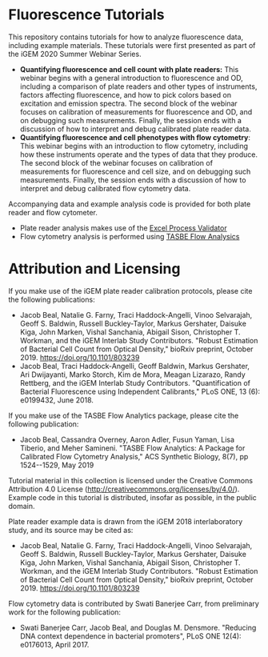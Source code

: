 # Fluorescence Tutorials

This repository contains tutorials for how to analyze fluorescence data, including example materials.
These tutorials were first presented as part of the iGEM 2020 Summer Webinar Series.
 - **Quantifying fluorescence and cell count with plate readers:** This webinar begins with a general introduction to fluorescence and OD, including a comparison of plate readers and other types of instruments, factors affecting fluorescence, and how to pick colors based on excitation and emission spectra. The second block of the webinar focuses on calibration of measurements for fluorescence and OD, and on debugging such measurements. Finally, the session ends with a discussion of how to interpret and debug calibrated plate reader data.
 - **Quantifying fluorescence and cell phenotypes with flow cytometry**: This webinar begins with an introduction to flow cytometry, including how these instruments operate and the types of data that they produce. The second block of the webinar focuses on calibration of measurements for fluorescence and cell size, and on debugging such measurements. Finally, the session ends with a discussion of how to interpret and debug calibrated flow cytometry data.

Accompanying data and example analysis code is provided for both plate reader and flow cytometer.
- Plate reader analysis makes use of the [Excel Process Validator](https://github.com/TASBE/Excel_Process_Validator)
- Flow cytometry analysis is performed using [TASBE Flow Analysics](https://github.com/TASBE/TASBEFlowAnalytics)

# Attribution and Licensing

If you make use of the iGEM plate reader calibration protocols, please cite the following publications:

* Jacob Beal, Natalie G. Farny, Traci Haddock-Angelli, Vinoo Selvarajah, Geoff S. Baldwin, Russell Buckley-Taylor, Markus Gershater, Daisuke Kiga, John Marken, Vishal Sanchania, Abigail Sison, Christopher T. Workman, and the iGEM Interlab Study Contributors. "Robust Estimation of Bacterial Cell Count from Optical Density,"
bioRxiv preprint, October 2019. https://doi.org/10.1101/803239
* Jacob Beal, Traci Haddock-Angelli, Geoff Baldwin, Markus Gershater, Ari Dwijayanti, Marko Storch, Kim de Mora, Meagan Lizarazo, Randy Rettberg, and the iGEM Interlab Study Contributors. "Quantification of Bacterial Fluorescence using Independent Calibrants," PLoS ONE, 13 (6): e0199432, June 2018.

If you make use of the TASBE Flow Analytics package, please cite the following publication:

* Jacob Beal, Cassandra Overney, Aaron Adler, Fusun Yaman, Lisa Tiberio, and Meher Samineni. "TASBE Flow Analytics: A Package for Calibrated Flow Cytometry Analysis," ACS Synthetic Biology, 8(7), pp 1524--1529, May 2019

Tutorial material in this collection is licensed under the Creative Commons Attribution 4.0
License (http://creativecommons.org/licenses/by/4.0/).
Example code in this tutorial is distributed, insofar as possible, in the public domain.

Plate reader example data is drawn from the iGEM 2018 interlaboratory study, and its source may be cited as:
- Jacob Beal, Natalie G. Farny, Traci Haddock-Angelli, Vinoo Selvarajah, Geoff S. Baldwin, Russell Buckley-Taylor, Markus Gershater, Daisuke Kiga, John Marken, Vishal Sanchania, Abigail Sison, Christopher T. Workman, and the iGEM Interlab Study Contributors. "Robust Estimation of Bacterial Cell Count from Optical Density,"
bioRxiv preprint, October 2019. https://doi.org/10.1101/803239

Flow cytometry data is contributed by Swati Banerjee Carr, from preliminary work for the following publication:
- Swati Banerjee Carr, Jacob Beal, and Douglas M. Densmore. "Reducing DNA context dependence in bacterial promoters", PLoS ONE 12(4): e0176013, April 2017.
